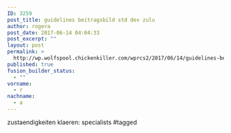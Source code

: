 ```yaml
---
ID: 3259
post_title: guidelines beitragsbild std dev zulu
author: rogera
post_date: 2017-06-14 04:04:33
post_excerpt: ""
layout: post
permalink: >
  http://wp.wolfspool.chickenkiller.com/wprcs2/2017/06/14/guidelines-beitragsbild-std-dev-zulu/
published: true
fusion_builder_status:
  - ""
vorname:
  - r
nachname:
  - a
---
```

zustaendigkeiten klaeren:  specialists #tagged